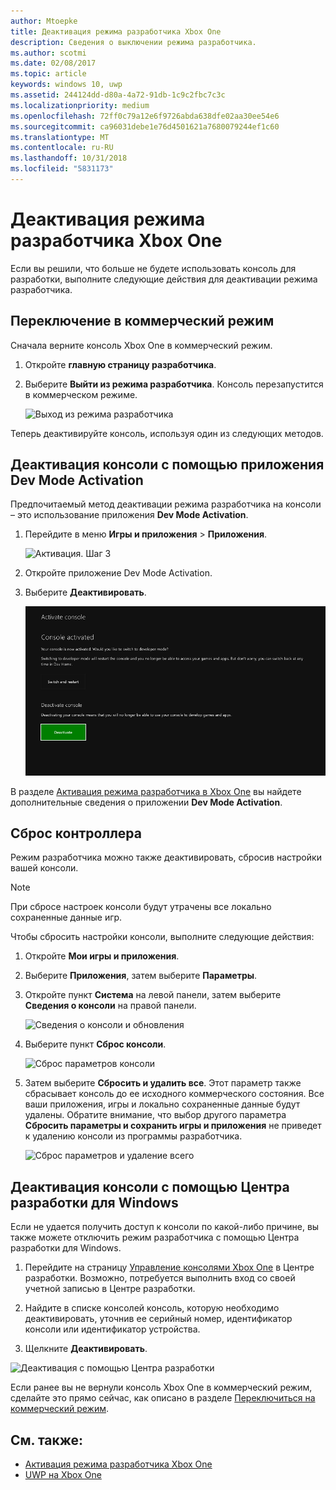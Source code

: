 ```yaml
---
author: Mtoepke
title: Деактивация режима разработчика Xbox One
description: Сведения о выключении режима разработчика.
ms.author: scotmi
ms.date: 02/08/2017
ms.topic: article
keywords: windows 10, uwp
ms.assetid: 244124dd-d80a-4a72-91db-1c9c2fbc7c3c
ms.localizationpriority: medium
ms.openlocfilehash: 72ff0c79a12e6f9726abda638dfe02aa30ee54e6
ms.sourcegitcommit: ca96031debe1e76d4501621a7680079244ef1c60
ms.translationtype: MT
ms.contentlocale: ru-RU
ms.lasthandoff: 10/31/2018
ms.locfileid: "5831173"
---
```

# <a name="xbox-one-developer-mode-deactivation"></a>Деактивация режима разработчика Xbox One

Если вы решили, что больше не будете использовать консоль для разработки, выполните следующие действия для деактивации режима разработчика.

## <a name="switch-to-retail-mode"></a>Переключение в коммерческий режим

Сначала верните консоль Xbox One в коммерческий режим.

1. Откройте **главную страницу разработчика**.

2. Выберите **Выйти из режима разработчика**.  Консоль перезапустится в коммерческом режиме.  

   ![Выход из режима разработчика](images/devkit-deactivation-1.png)

Теперь деактивируйте консоль, используя один из следующих методов.

## <a name="deactivate-your-console-using-the-dev-mode-activation-app"></a>Деактивация консоли с помощью приложения Dev Mode Activation

Предпочитаемый метод деактивации режима разработчика на консоли – это использование приложения **Dev Mode Activation**. 

1. Перейдите в меню **Игры и приложения** > **Приложения**.
  
   ![Активация. Шаг 3](images/devkit-deactivation-5.png)    
   
2.  Откройте приложение Dev Mode Activation.

3.  Выберите **Деактивировать**.
  
    ![Деактивация консоли](images/deactivation-app.png)

В разделе [Активация режима разработчика в Xbox One](devkit-activation.md) вы найдете дополнительные сведения о приложении **Dev Mode Activation**. 

## <a name="reset-your-console"></a>Сброс контроллера

Режим разработчика можно также деактивировать, сбросив настройки вашей консоли.  

> [!NOTE]
> При сбросе настроек консоли будут утрачены все локально сохраненные данные игр.

Чтобы сбросить настройки консоли, выполните следующие действия:

1.  Откройте **Мои игры и приложения**.

2.  Выберите **Приложения**, затем выберите **Параметры**.

3.  Откройте пункт **Система** на левой панели, затем выберите **Сведения о консоли** на правой панели.   
   
    ![Сведения о консоли и обновления](images/devkit-deactivation-2.png)  
    
4.  Выберите пункт **Сброс консоли**.
    
    ![Сброс параметров консоли](images/devkit-deactivation-3.png)
    
5.  Затем выберите **Сбросить и удалить все**. Этот параметр также сбрасывает консоль до ее исходного коммерческого состояния.  Все ваши приложения, игры и локально сохраненные данные будут удалены. Обратите внимание, что выбор другого параметра **Сбросить параметры и сохранить игры и приложения** не приведет к удалению консоли из программы разработчика.  
   
    ![Сброс параметров и удаление всего](images/devkit-deactivation-4.png)

## <a name="deactivate-your-console-using-windows-dev-center"></a>Деактивация консоли с помощью Центра разработки для Windows

Если не удается получить доступ к консоли по какой-либо причине, вы также можете отключить режим разработчика с помощью Центра разработки для Windows.

1. Перейдите на страницу [Управление консолями Xbox One](https://partner.microsoft.com/xboxdevices) в Центре разработки. Возможно, потребуется выполнить вход со своей учетной записью в Центре разработки.

2. Найдите в списке консолей консоль, которую необходимо деактивировать, уточнив ее серийный номер, идентификатор консоли или идентификатор устройства.  

3. Щелкните **Деактивировать**.  
  
![Деактивация с помощью Центра разработки](images/devkit-deactivation-6.png)

Если ранее вы не вернули консоль Xbox One в коммерческий режим, сделайте это прямо сейчас, как описано в разделе [Переключиться на коммерческий режим](#switch-to-retail-mode).

## <a name="see-also"></a>См. также:
- [Активация режима разработчика Xbox One](devkit-activation.md)
- [UWP на Xbox One](index.md)
